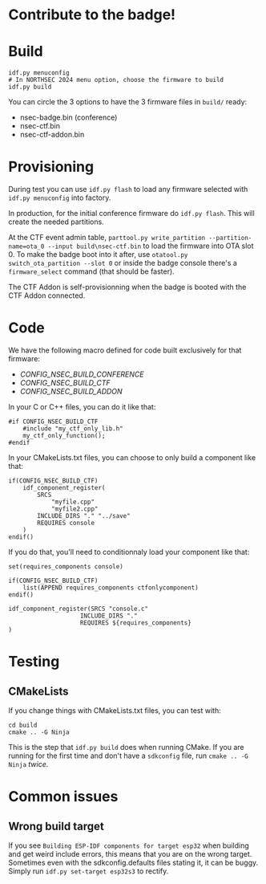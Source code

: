 # Contribute to the badge!


# Build
```
idf.py menuconfig
# In NORTHSEC 2024 menu option, choose the firmware to build
idf.py build
```
You can circle the 3 options to have the 3 firmware files in `build/` ready:
- nsec-badge.bin (conference)
- nsec-ctf.bin
- nsec-ctf-addon.bin


# Provisioning
During test you can use `idf.py flash` to load any firmware selected with `idf.py menuconfig` into factory.

In production, for the initial conference firmware do `idf.py flash`. This will create the needed partitions.

At the CTF event admin table, `parttool.py write_partition --partition-name=ota_0 --input build\nsec-ctf.bin` to load the firmware into OTA slot 0. To make the badge boot into it after, use `otatool.py switch_ota_partition --slot 0` or inside the badge console there's a `firmware_select` command (that should be faster).

The CTF Addon is self-provisionning when the badge is booted with the CTF Addon connected.


# Code
We have the following macro defined for code built exclusively for that firmware:
- *CONFIG_NSEC_BUILD_CONFERENCE*
- *CONFIG_NSEC_BUILD_CTF*
- *CONFIG_NSEC_BUILD_ADDON*

In your C or C++ files, you can do it like that:
```
#if CONFIG_NSEC_BUILD_CTF
    #include "my_ctf_only_lib.h"
    my_ctf_only_function();
#endif
```

In your CMakeLists.txt files, you can choose to only build a component like that:
```
if(CONFIG_NSEC_BUILD_CTF)
    idf_component_register(
        SRCS
            "myfile.cpp"
            "myfile2.cpp"
        INCLUDE_DIRS "." "../save"
        REQUIRES console
    )
endif()
```

If you do that, you'll need to conditionnaly load your component like that:
```
set(requires_components console)

if(CONFIG_NSEC_BUILD_CTF)
    list(APPEND requires_components ctfonlycomponent)
endif()

idf_component_register(SRCS "console.c"
                    INCLUDE_DIRS "."
                    REQUIRES ${requires_components}
)

```


# Testing
## CMakeLists
If you change things with CMakeLists.txt files, you can test with:
```
cd build
cmake .. -G Ninja
```
This is the step that `idf.py build` does when running CMake.
If you are running for the first time and don't have a `sdkconfig` file, run `cmake .. -G Ninja` *twice*.


# Common issues
## Wrong build target
If you see `Building ESP-IDF components for target esp32` when building and get weird include errors,
this means that you are on the wrong target. Sometimes even with the sdkconfig.defaults files stating it, it can be buggy.
Simply run `idf.py set-target esp32s3` to rectify.
